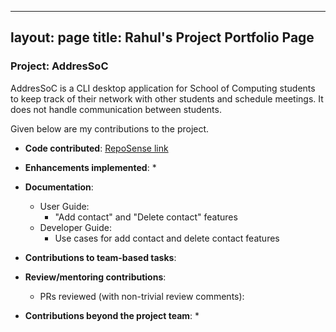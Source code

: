 ---
layout: page
title: Rahul's Project Portfolio Page
 ---

### Project: AddresSoC

AddresSoC is a CLI desktop application for School of Computing students to keep track of their network with other students and schedule meetings. It does not handle communication between students.

Given below are my contributions to the project.

* **Code contributed**: [RepoSense link](https://nus-cs2103-ay2122s2.github.io/tp-dashboard/?search=rahulprasad01&breakdown=true)
* **Enhancements implemented**:
    *
* **Documentation**:
    * User Guide:
        * "Add contact" and "Delete contact" features
    * Developer Guide:
       * Use cases for add contact and delete contact features
* **Contributions to team-based tasks**:
       
* **Review/mentoring contributions**:
    * PRs reviewed (with non-trivial review comments):
* **Contributions beyond the project team**:
    *